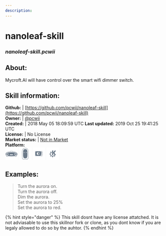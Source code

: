 ```yaml
--- 
description: 
---
```


# nanoleaf-skill  
### _nanoleaf-skill.pcwii_  
## About:  
Mycroft.AI will have control over the smart wifi dimmer switch.

## Skill information:  
**Github:** | [https://github.com/pcwii/nanoleaf-skill](https://github.com/pcwii/nanoleaf-skill)  
**Owner:** | [@pcwii](https://github.com/pcwii)  
**Created:** | 2018 May 05 18:09:59 UTC  **Last updated:** 2019 Oct 25 19:41:25 UTC  
**License:** | No License  
**Market status:** | [Not in Market](https://market.mycroft.ai/skill/)  
**Platform:**  
 ![](../.gitbook/assets/mark-1-icon.png)  ![](../.gitbook/assets/mark-2-icon.png)  ![](../.gitbook/assets/picroft-icon.png)  ![](../.gitbook/assets/kde.png)   
## Examples:  
> Turn the aurora on.  
> Turn the aurora off.  
> Dim the aurora.  
> Set the aurora to 25%  
> Set the aurora to red.  
  
{% hint style="danger" %}
This skill dosnt have any license attatched. It is not adviasable to use this skillnor fork or clone, as you dont know if you are legaly allowed to do so by the auhtor.
{% endhint %}
